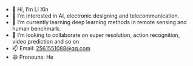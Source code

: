 - 👋 Hi, I’m Li Xin
- 👀 I’m interested in AI, electronic designing and telecommunication.
- 🌱 I’m currently learning deep learning methods in remote sensing and human benchmark.
- 💞️ I’m looking to collaborate on super resolution, action recognition, video prediction and so on
- 📫 Email: 2561551088@qq.com
- 😄 Pronouns: He


<!---
lixin2002cn/lixin2002cn is a ✨ special ✨ repository because its `README.md` (this file) appears on your GitHub profile.
You can click the Preview link to take a look at your changes.
--->
